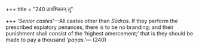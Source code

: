 +++
title = "240 प्रायश्चित्तन् तु"

+++
‘*Senior castes*’—All castes other than *Śūdras*. If they perform the
prescribed expiatory penances, there is to be no branding; and their
punishment shall consist of the ‘highest amercement;’ that is they
should be made to pay a thousand ‘*paṇas*.’— (240)


